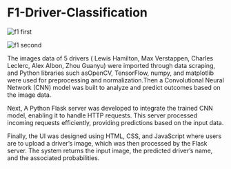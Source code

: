 # F1-Driver-Classification

![f1 first](https://github.com/user-attachments/assets/fb432fdf-dadf-4018-9723-b44bcd6e0ce6)

![f1 second](https://github.com/user-attachments/assets/10871fd3-83ef-44cd-8c5e-f56473c31c74)

The images data of 5 drivers ( Lewis Hamilton, Max Verstappen, Charles Leclerc, Alex Albon, Zhou Guanyu) were imported through data scraping, and Python libraries such asOpenCV, TensorFlow, numpy, and matplotlib were used for preprocessing and normalization.Then a Convolutional Neural Network (CNN) model was built to analyze and predict outcomes based on the image data.

Next, A Python Flask server was developed to integrate the trained CNN model, enabling it to handle HTTP requests. This server processed incoming requests efficiently, providing  predictions based on the input data.

Finally, the UI was designed using HTML, CSS, and JavaScript where users are to upload a driver’s image, which was then processed by the Flask server. The system returns the input image, the predicted driver’s name, and the associated probabilities.


